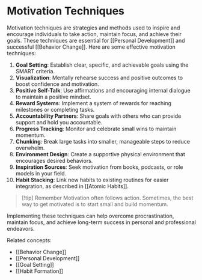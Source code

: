 # Motivation Techniques

Motivation techniques are strategies and methods used to inspire and encourage individuals to take action, maintain focus, and achieve their goals. These techniques are essential for [[Personal Development]] and successful [[Behavior Change]]. Here are some effective motivation techniques:

1. **Goal Setting**: Establish clear, specific, and achievable goals using the SMART criteria.
2. **Visualization**: Mentally rehearse success and positive outcomes to boost confidence and motivation.
3. **Positive Self-Talk**: Use affirmations and encouraging internal dialogue to maintain a positive mindset.
4. **Reward Systems**: Implement a system of rewards for reaching milestones or completing tasks.
5. **Accountability Partners**: Share goals with others who can provide support and hold you accountable.
6. **Progress Tracking**: Monitor and celebrate small wins to maintain momentum.
7. **Chunking**: Break large tasks into smaller, manageable steps to reduce overwhelm.
8. **Environment Design**: Create a supportive physical environment that encourages desired behaviors.
9. **Inspiration Sources**: Seek motivation from books, podcasts, or role models in your field.
10. **Habit Stacking**: Link new habits to existing routines for easier integration, as described in [[Atomic Habits]].

> [!tip] Remember
> Motivation often follows action. Sometimes, the best way to get motivated is to start small and build momentum.

Implementing these techniques can help overcome procrastination, maintain focus, and achieve long-term success in personal and professional endeavors.

Related concepts:
- [[Behavior Change]]
- [[Personal Development]]
- [[Goal Setting]]
- [[Habit Formation]]

